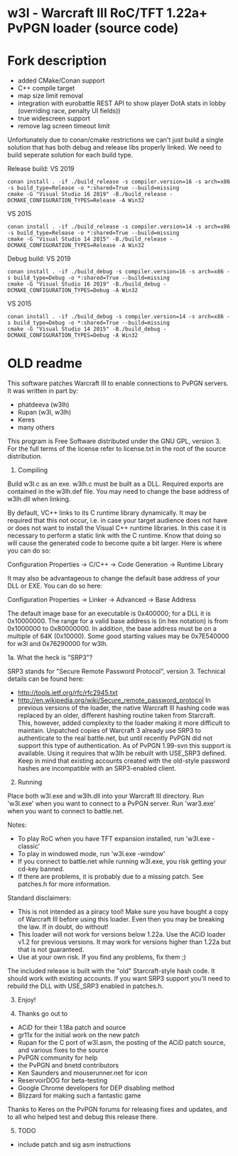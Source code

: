 # w3l - Warcraft III RoC/TFT 1.22a+ PvPGN loader (source code)

# Fork description
- added CMake/Conan support
- C++ compile target
- map size limit removal
- integration with eurobattle REST API to show player DotA stats in lobby (overriding race, penalty UI fields))
- true widescreen support
- remove lag screen timeout limit

Unfortunately due to conan/cmake restrictions we can't just build a single solution that has both debug and release libs properly linked. We need to build seperate solution for each build type.

Release build:
VS 2019
```
conan install . -if ./build_release -s compiler.version=16 -s arch=x86 -s build_type=Release -o *:shared=True --build=missing
cmake -G "Visual Studio 16 2019" -B./build_release -DCMAKE_CONFIGURATION_TYPES=Release -A Win32
```
VS 2015
```
conan install . -if ./build_release -s compiler.version=14 -s arch=x86 -s build_type=Release -o *:shared=True --build=missing
cmake -G "Visual Studio 14 2015" -B./build_release -DCMAKE_CONFIGURATION_TYPES=Release -A Win32
```
Debug build:
VS 2019
```
conan install . -if ./build_debug -s compiler.version=16 -s arch=x86 -s build_type=Debug -o *:shared=True --build=missing
cmake -G "Visual Studio 16 2019" -B./build_debug -DCMAKE_CONFIGURATION_TYPES=Debug -A Win32
```
VS 2015
```
conan install . -if ./build_debug -s compiler.version=14 -s arch=x86 -s build_type=Debug -o *:shared=True --build=missing
cmake -G "Visual Studio 14 2015" -B./build_debug -DCMAKE_CONFIGURATION_TYPES=Debug -A Win32
```

# OLD readme
This software patches Warcraft III to enable connections to PvPGN servers.  It was written in part by:
  * phatdeeva (w3lh)
  * Rupan (w3l, w3lh)
  * Keres
  * many others

This program is Free Software distributed under the GNU GPL, version 3.  For the full terms of the license refer to license.txt in the root of the source distribution.

1. Compiling

Build w3l.c as an exe. w3lh.c must be built as a DLL. Required exports are contained in the w3lh.def file. You may need to change the base address of w3lh.dll when linking.

By default, VC++ links to its C runtime library dynamically.  It may be required that this not occur, i.e. in case your target audience does not have or does not want to install the Visual C++ runtime libraries.  In this case it is necessary to perform a static link with the C runtime.  Know that doing so will cause the generated code to become quite a bit larger.  Here is where you can do so:

Configuration Properties
 -> C/C++
     -> Code Generation
         -> Runtime Library

It may also be advantageous to change the default base address of your DLL or EXE.  You can do so here:

Configuration Properties
 -> Linker
     -> Advanced
         -> Base Address

The default image base for an executable is 0x400000; for a DLL it is 0x10000000.  The range for a valid base address is (in hex notation) is from 0x1000000 to 0x80000000.  In addition, the base address must be on a multiple of 64K (0x10000).  Some good starting values may be 0x7E540000 for w3l and 0x76290000 for w3lh.

1a. What the heck is "SRP3"?

SRP3 stands for "Secure Remote Password Protocol", version 3.  Technical details can be found here:
  * http://tools.ietf.org/rfc/rfc2945.txt
  * http://en.wikipedia.org/wiki/Secure_remote_password_protocol
In previous versions of the loader, the native Warcraft III hashing code was replaced by an older, different hashing routine taken from Starcraft.  This, however, added complexity to the loader making it more difficult to maintain.  Unpatched copies of Warcraft 3 already use SRP3 to authenticate to the real battle.net, but until recently PvPGN did not support this type of authentication.  As of PvPGN 1.99-svn this support is available.  Using it requires that w3lh be rebuilt with USE_SRP3 defined.  Keep in mind that existing accounts created with the old-style password hashes are incompatible with an SRP3-enabled client.

2. Running

Place both w3l.exe and w3lh.dll into your Warcraft III directory.
Run 'w3l.exe' when you want to connect to a PvPGN server.
Run 'war3.exe' when you want to connect to battle.net.

Notes:
  * To play RoC when you have TFT expansion installed, run 'w3l.exe -classic'
  * To play in windowed mode, run 'w3l.exe -window'
  * If you connect to battle.net while running w3l.exe, you risk getting your cd-key banned.
  * If there are problems, it is probably due to a missing patch. See patches.h for more information.

Standard disclaimers:
  * This is not intended as a piracy tool! Make sure you have bought a copy of Warcraft III before using this loader. Even then you may be breaking the law. If in doubt, do without!
  * This loader will not work for versions below 1.22a. Use the ACiD loader v1.2 for previous versions. It may work for versions higher than 1.22a but that is not guaranteed.
  * Use at your own risk. If you find any problems, fix them ;)

The included release is built with the "old" Starcraft-style hash code.  It should work with existing accounts.  If you want SRP3 support you'll need to rebuild the DLL with USE_SRP3 enabled in patches.h.

3. Enjoy!

4. Thanks go out to

  * ACiD for their 1.18a patch and source
  * gr11x for the initial work on the new patch
  * Rupan for the C port of w3l.asm, the posting of the ACiD patch source, and various fixes to the source
  * PvPGN community for help
  * the PvPGN and bnetd contributors
  * Ken Saunders and mouserunner.net for icon
  * ReservoirDOG for beta-testing
  * Google Chrome developers for DEP disabling method
  * Blizzard for making such a fantastic game

Thanks to Keres on the PvPGN forums for releasing fixes and updates, and to all who helped test and debug this release there.

5. TODO

  * include patch and sig asm instructions
